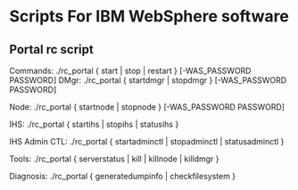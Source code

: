 # Scripts For IBM WebSphere software

## Portal rc script


Commands:
     ./rc_portal { start | stop | restart } [-WAS_PASSWORD  PASSWORD]
 DMgr:
     ./rc_portal { startdmgr | stopdmgr } [-WAS_PASSWORD  PASSWORD]
    
 Node:
     ./rc_portal { startnode | stopnode } [-WAS_PASSWORD  PASSWORD] 
    
 IHS:
     ./rc_portal { startihs | stopihs | statusihs }
 
 IHS Admin CTL:
     ./rc_portal { startadminctl | stopadminctl | statusadminctl }
    
Tools:
      ./rc_portal { serverstatus | kill | killnode | killdmgr }
 
Diagnosis:
      ./rc_portal { generatedumpinfo | checkfilesystem }
